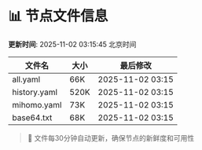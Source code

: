 # 📊 节点文件信息

**更新时间**: 2025-11-02 03:15:45 北京时间

| 文件名 | 大小 | 最后修改 |
|--------|------|----------|
| all.yaml | 66K | 2025-11-02 03:15 |
| history.yaml | 520K | 2025-11-02 03:15 |
| mihomo.yaml | 73K | 2025-11-02 03:15 |
| base64.txt | 68K | 2025-11-02 03:15 |

> 🔄 文件每30分钟自动更新，确保节点的新鲜度和可用性
